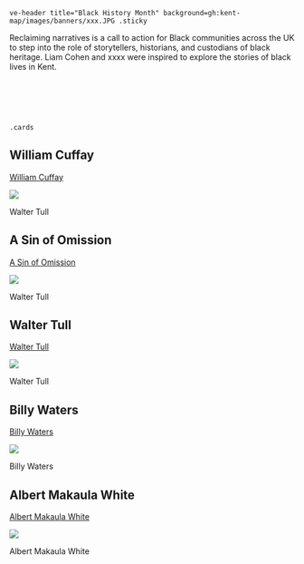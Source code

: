 `ve-header title="Black History Month" background=gh:kent-map/images/banners/xxx.JPG .sticky`

Reclaiming narratives is a call to action for Black communities across the UK to step into the role of storytellers, historians, and custodians of black heritage. Liam Cohen and xxxx were inspired to explore the stories of black lives in Kent.


# &nbsp; 
`.cards`

## William Cuffay

[William Cuffay](/19c/19c-cuffay-biography)

![](https://raw.githubusercontent.com/kent-map/images/main/thumbnails/wartime_Spanish_Armada.jpg)

Walter Tull

## A Sin of Omission

[A Sin of Omission](/21c/21c-sin-of-omission/)

![](https://raw.githubusercontent.com/kent-map/images/main/thumbnails/wartime_Spanish_Armada.jpg)

Walter Tull

## Walter Tull

[Walter Tull](/20c/20c-tull-biography)

![](https://raw.githubusercontent.com/kent-map/images/main/thumbnails/wartime_Spanish_Armada.jpg)

Walter Tull

## Billy Waters

[Billy Waters](/19c/19c-waters-biography)

![](https://raw.githubusercontent.com/kent-map/images/main/thumbnails/wartime_Spanish_Armada.jpg)

Billy Waters

## Albert Makaula White

[Albert Makaula White](/19c/19cc-makaula-white-biography)

![](https://raw.githubusercontent.com/kent-map/images/main/thumbnails/the_garden_of_england1.jpg)

Albert Makaula White
